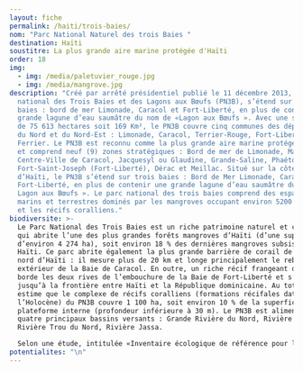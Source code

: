 ```yaml
---
layout: fiche
permalink: /haiti/trois-baies/
nom: "Parc National Naturel des trois Baies "
destination: Haïti
soustitre: La plus grande aire marine protégée d'Haïti
order: 18
img:
  - img: /media/paletuvier_rouge.jpg
  - img: /media/mangrove.jpg
description: "Créé par arrêté présidentiel publié le 11 décembre 2013, le Parc
  national des Trois Baies et des Lagons aux Bœufs (PN3B), s’étend sur trois
  baies : bord de mer Limonade, Caracol et Fort-Liberté, en plus de contenir une
  grande lagune d’eau saumâtre du nom de «Lagon aux Bœufs ». Avec une superficie
  de 75 613 hectares soit 169 Km², le PN3B couvre cinq communes des départements
  du Nord et du Nord-Est : Limonade, Caracol, Terrier-Rouge, Fort-Liberté et
  Ferrier. Le PN3B est reconnu comme la plus grande aire marine protégée d’Haïti
  et comprend neuf (9) zones stratégiques : Bord de mer de Limonade, Madras,
  Centre-Ville de Caracol, Jacquesyl ou Glaudine, Grande-Saline, Phaéton,
  Fort-Saint-Joseph (Fort-Liberté), Dérac et Meillac. Situé sur la côte Nord-est
  d’Haïti, le PN3B s’étend sur trois baies : Bord de Mer Limonade, Caracol et
  Fort-Liberté, en plus de contenir une grande lagune d’eau saumâtre du nom de «
  Lagon aux Bœufs ». Le parc national des trois baies comprend des espaces
  marins et terrestres dominés par les mangroves occupant environ 5200 hectares
  et les récifs coralliens."
biodiversite: >-
  Le Parc National des Trois Baies est un riche patrimoine naturel et culturel
  qui abrite l’une des plus grandes forêts mangroves d’Haïti (d’une superficie
  d’environ 4 274 ha), soit environ 18 % des dernières mangroves subsistant en
  Haïti. Ce parc abrite également la plus grande barrière de corail de la côte
  nord d’Haïti : il mesure plus de 20 km et longe principalement le rebord
  extérieur de la Baie de Caracol. En outre, un riche récif frangeant de 20 km
  borde les deux rives de l’embouchure de la Baie de Fort-Liberté et s’étend
  jusqu’à la frontière entre Haïti et la République dominicaine. Au total, on
  estime que le complexe de récifs coralliens (formations récifales datant de
  l’Holocène) du PN3B couvre 1 100 ha, soit environ 10 % de la superficie de la
  plateforme interne (profondeur inférieure à 30 m). Le PN3B est alimenté par
  quatre principaux bassins versants : Grande Rivière du Nord, Rivière Marion,
  Rivière Trou du Nord, Rivière Jassa.

  Selon une étude, intitulée «Inventaire écologique de référence pour le Parc national des Trois-Baies» publiée en 2016 par The Nature Conservancy avec le support de la Banque interaméricaine de développement (BID), les scientifiques ont recensé cent soixante-dix-neuf (179) espèces indigènes de plantes vasculaires dans l’ensemble du parc, y compris cinq espèces végétales inscrites sur la liste rouge (espèces menacées) de l’Union internationale pour la conservation de la nature (UICN). Le PN3B abrite plus de deux cent soixante-dix (270) espèces de poissons,  près de quatre-vingt-quinze (95) espèces d’oiseaux, quatre (4) espèces d’amphibiens et onze (11) espèces de reptiles, cinquante et un (51) espèces de coraux durs. Cette étude est à l’origine de la découverte nombreuses espèces d’animales et végétales inconnues au auparavant.
potentialites: "\n"
---
```

